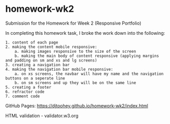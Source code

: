 # homework-wk2
Submission for the Homework for Week 2 (Responsive Portfolio)  

In completing this homework task, I broke the work down into the following:
```
1. content of each page
2. making the content mobile responsive:
    a. making images responsive to the size of the screen
    b. making the main body of content responsive (applying margins and padding on sm and xs and lg screens)
3. creating a navigation bar
4. making the navigation bar mobile responsive:
    a. on xs screens, the navbar will have my name and the navigation buttons on a seperate line
    b. on sm screens and up they will be on the same line
5. creating a footer
6. refractor code
7. comment code
```

GitHub Pages: https://djtoohey.github.io/homework-wk2/index.html


HTML validation - validator.w3.org
